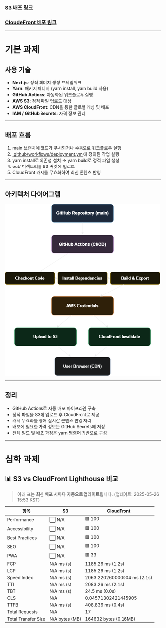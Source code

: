 ### [S3 배포 링크](http://soominss-buket.s3-website.ap-northeast-2.amazonaws.com/)

### [CloudeFront 배포 링크](https://d3jxcj7xvwc1i5.cloudfront.net)

---

# 기본 과제

## 사용 기술

- **Next.js**: 정적 페이지 생성 프레임워크
- **Yarn**: 패키지 매니저 (yarn install, yarn build 사용)
- **GitHub Actions**: 자동화된 워크플로우 실행
- **AWS S3**: 정적 파일 업로드 대상
- **AWS CloudFront**: CDN을 통한 글로벌 캐싱 및 배포
- **IAM / GitHub Secrets**: 자격 정보 관리

---

## 배포 흐름

1. main 브랜치에 코드가 푸시되거나 수동으로 워크플로우 실행
2. [.github/workflows/deployment.yml](./.github/workflows/deployment.yml)에 정의된 작업 실행
3. yarn install로 의존성 설치 → yarn build로 정적 파일 생성
4. out/ 디렉토리를 S3 버킷에 업로드
5. CloudFront 캐시를 무효화하여 최신 콘텐츠 반영

---

## 아키텍처 다이어그램

![배포 파이프라인 도식](./assets/deploy_pipeline.png)

---

## 정리

- GitHub Actions로 자동 배포 파이프라인 구축
- 정적 파일을 S3에 업로드 후 CloudFront로 제공
- 캐시 무효화를 통해 실시간 콘텐츠 반영 처리
- 배포에 필요한 자격 정보는 GitHub Secrets에 저장
- 전체 빌드 및 배포 과정은 yarn 명령어 기반으로 구성

---

# 심화 과제

<!-- 측정표 -->
## 📊 S3 vs CloudFront Lighthouse 비교
> 아래 표는 **최신 배포 시마다 자동으로 업데이트**됩니다.
> (업데이트: 2025-05-26 15:53 KST)

| 항목 | S3 | CloudFront |
|------|------------------|--------------------|
| Performance | ⬜ N/A | 🟩 100 |
| Accessibility | ⬜ N/A | 🟩 100 |
| Best Practices | ⬜ N/A | 🟩 100 |
| SEO | ⬜ N/A | 🟩 100 |
| PWA | ⬜ N/A | 🟥 33 |
| FCP | N/A ms (s) | 1185.26 ms (1.2s) |
| LCP | N/A ms (s) | 1185.26 ms (1.2s) |
| Speed Index | N/A ms (s) | 2063.220260000004 ms (2.1s) |
| TTI | N/A ms (s) | 2083.26 ms (2.1s) |
| TBT | N/A ms (s) | 24.5 ms (0.0s) |
| CLS | N/A | 0.04571302421445905 |
| TTFB | N/A ms (s) | 408.836 ms (0.4s) |
| Total Requests | N/A | 17 |
| Total Transfer Size | N/A bytes (MB) | 164632 bytes (0.16MB) |
<!-- end -->
